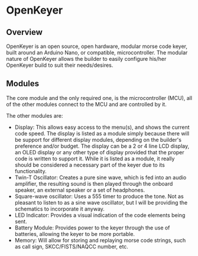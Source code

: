 # OpenKeyer
## Overview
OpenKeyer is an open source, open hardware, modular morse code keyer, built around an Arduino Nano, or compatible, microcontroller. The modular nature of OpenKeyer allows the builder to easily configure his/her OpenKeyer build to suit their needs/desires.

## Modules
The core module and the only required one, is the microcontroller (MCU), all of the other modules connect to the MCU and are controlled by it.

The other modules are:
- Display: This allows easy access to the menu(s), and shows the current code speed. The display is listed as a module simply because there will be support for different display modules, depending on the builder's preference and/or budget. The display can be a 2 or 4 line LCD display, an OLED display or any other type of display provided that the proper code is written to support it. While it is listed as a module, it really should be considered a necessary part of the keyer due to its functionality.
- Twin-T Oscillator: Creates a pure sine wave, which is fed into an audio amplifier, the resulting sound is then played through the onboard speaker, an external speaker or a set of headphones.
- Square-wave oscillator: Uses a 555 timer to produce the tone. Not as pleasant to listen to as a sine wave oscillator, but I will be providing the schematics to incorporate it anyway.
- LED Indicator: Provides a visual indication of the code elements being sent.
- Battery Module: Provides power to the keyer through the use of batteries, allowing the keyer to be more portable.
- Memory: Will allow for storing and replaying morse code strings, such as call sign, SKCC/FISTS/NAQCC number, etc.
